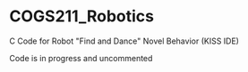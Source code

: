# COGS211_Robotics
C Code for Robot "Find and Dance" Novel Behavior (KISS IDE)

Code is in progress and uncommented
